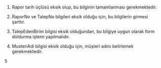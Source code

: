 1. Rapor tarih üçlüsü eksik olup, bu bilginin tamamlanması gerekmektedir.

2. RaporNo ve TalepNo bilgileri eksik olduğu için, bu bilgilerin girmesi şarttır.

3. TalepEdenBirim bilgisi eksik olduğundan, bu bilgiye uygun olarak form doldurma işlemi yapılmalıdır.

4. MusteriAdi bilgisi eksik olduğu için, müşteri adını belirlemek gerekmektedir.

5
